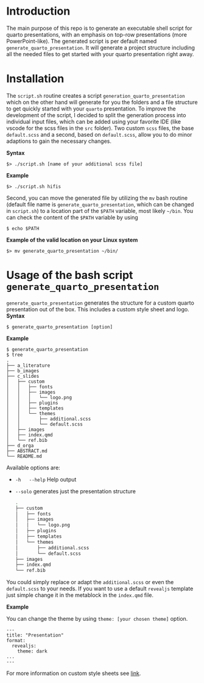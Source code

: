 # Introduction

The main purpose of this repo is to generate an executable shell script for quarto presentations, with an emphasis on top-row presentations (more PowerPoint-like). The generated script is per default named `generate_quarto_presentation`. It will generate a project structure including all the needed files to get started with your quarto presentation right away.

# Installation

The `script.sh` routine creates a script `generation_quarto_presentation` which on the other hand will generate for you the folders and a file structure to get quickly started with your `quarto` presentation. To improve the development of the script, I decided to split the generation process into individual input files, which can be added using your favorite IDE (like vscode for the scss files in the `src` folder). Two custom `scss` files, the base `default.scss` and a second, based on `default.scss`, allow you to do minor adaptions to gain the necessary changes.

 **Syntax**

```
$> ./script.sh [name of your additional scss file]
```

**Example**

```
$> ./script.sh hifis
```

Second, you can move the generated file by utilizing the `mv` bash routine (default file name is `generate_quarto_presentation`, which can be changed in `script.sh`) to a location part of the `$PATH` variable, most likely `~/bin`. You can check the content of the `$PATH` variable by using

```
$ echo $PATH
```

**Example of the valid location on your Linux system**

```
$> mv generate_quarto_presentation ~/bin/
```

# Usage of the bash script `generate_quarto_presentation`

`generate_quarto_presentation` generates the structure for a custom quarto presentation out of the box. This includes a custom style sheet and logo.
**Syntax**

```
$ generate_quarto_presentation [option]
```

**Example**

```
$ generate_quarto_presentation
$ tree
.
├── a_literature
├── b_images
├── c_slides
│   ├── custom
│   │   ├── fonts
│   │   ├── images
│   │   │   └── logo.png
│   │   ├── plugins
│   │   ├── templates
│   │   └── themes
│   │       ├── additional.scss
│   │       └── default.scss
│   ├── images
│   ├── index.qmd
│   └── ref.bib
├── d_orga
├── ABSTRACT.md
└── README.md
```

Available options are: 

- `-h   --help` Help output
- `--solo` generates just the presentation structure

    ```bash
    .
    ├── custom
    │   ├── fonts
    │   ├── images
    │   │   └── logo.png
    │   ├── plugins
    │   ├── templates
    │   └── themes
    │       ├── additional.scss
    │       └── default.scss
    ├── images
    ├── index.qmd
    └── ref.bib
    ```
    
You could simply replace or adapt the `additional.scss` or even the `default.scss` to your needs. If you want to use a default `revealjs` template just simple change it in the metablock in the `index.qmd` file. 

**Example**

You can change the theme by using `theme: [your chosen theme]` option.

```
---
title: "Presentation"
format:
  revealjs: 
    theme: dark
...
---
```

For more information on custom style sheets see [link](https://quarto.org/docs/presentations/revealjs/themes.html).
